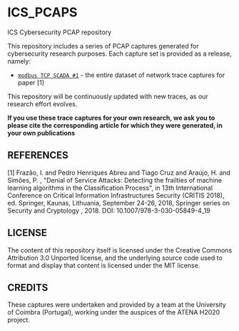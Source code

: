 # ICS_PCAPS
ICS Cybersecurity PCAP repository

This repository includes a series of PCAP captures generated for cybersecurity research purposes. Each capture set is provided as a release, namely:

* [`modbus TCP SCADA #1`](https://github.com/tjcruz-dei/ICS_PCAPS/releases/tag/MODBUSTCP%231) - the entire dataset of network trace captures for paper [1]

This repository will be continuously updated with new traces, as our research effort evolves.

**If you use these trace captures for your own research, we ask you to please cite the corresponding article for which they were generated, in your own publications**

## REFERENCES

[1] Frazão, I. and Pedro Henriques Abreu and Tiago Cruz and Araújo, H. and Simões, P. , "Denial of Service Attacks: Detecting the frailties of machine learning algorithms in the Classification Process", in 13th International Conference on Critical Information Infrastructures Security (CRITIS 2018), ed. Springer, Kaunas, Lithuania, September 24-26, 2018, Springer series on Security and Cryptology , 2018. DOI: 10.1007/978-3-030-05849-4_19

## LICENSE

The content of this repository itself is licensed under the Creative Commons Attribution 3.0 Unported license, and the underlying source code used to format and display that content is licensed under the MIT license.

## CREDITS

These captures were undertaken and provided by a team at the University of Coimbra (Portugal), working under the auspices of the ATENA H2020 project.

